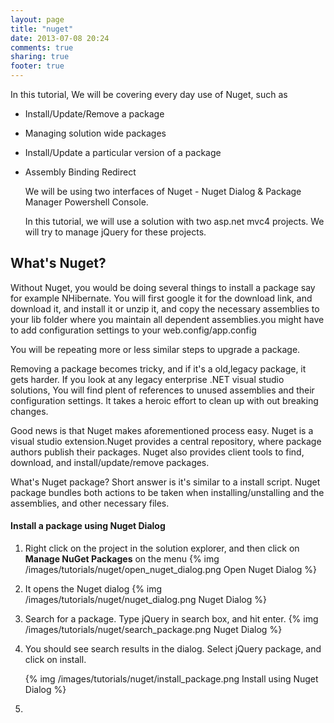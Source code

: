 ```yaml
---
layout: page
title: "nuget"
date: 2013-07-08 20:24
comments: true
sharing: true
footer: true
---
```

 In this tutorial, We will be covering every day use of Nuget, such as 

* Install/Update/Remove  a package
* Managing solution wide packages
* Install/Update a particular version of a package
* Assembly Binding Redirect

   We will be using two interfaces of Nuget - Nuget Dialog & Package Manager Powershell Console.

  In this tutorial, we will use a solution with two asp.net mvc4 projects. We will try to manage jQuery for these projects.

## What's Nuget?
  Without Nuget, you would be doing several things to install a package say for example NHibernate. You will first google it for the download link,
and download it, and install it or unzip it, and copy the necessary assemblies to your lib folder where you maintain all dependent assemblies.you might have to add configuration settings to your web.config/app.config 


 You will be repeating more or less similar steps to upgrade a package. 

 Removing a package becomes tricky, and if it's a old,legacy package, it gets harder. If you look at any legacy enterprise .NET visual studio solutions, You will find plent of references to unused assemblies and their configuration settings. It takes a heroic effort to clean up with out breaking changes.

  Good news is that Nuget makes aforementioned process easy. Nuget is a visual studio extension.Nuget provides a central repository, where package authors publish their packages. Nuget also provides client tools to find, download, and install/update/remove packages.   
 
 What's Nuget package? Short answer is it's similar to a install script. Nuget package bundles both actions to be taken when installing/unstalling and the assemblies, and other necessary files.

#### Install a package using Nuget Dialog


1. Right click on the project in the solution explorer, and then
   click on **Manage NuGet Packages** on the menu
   {% img /images/tutorials/nuget/open_nuget_dialog.png Open Nuget Dialog %} 


2. It opens the Nuget dialog 
   {% img /images/tutorials/nuget/nuget_dialog.png Nuget Dialog %} 


3. Search for a package. Type jQuery in search box, and hit enter. 
   {% img /images/tutorials/nuget/search_package.png Nuget Dialog %} 

4. You should see search results in the dialog. Select jQuery package, and click on install.

   {% img /images/tutorials/nuget/install_package.png Install using Nuget Dialog %} 

5. 
